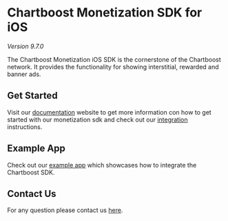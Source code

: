 # Chartboost Monetization SDK for iOS

*Version 9.7.0*

The Chartboost Monetization iOS SDK is the cornerstone of the Chartboost network. It provides the functionality for showing interstitial, rewarded and banner ads.


## Get Started
Visit our [documentation](https://docs.chartboost.com/en/monetization/get-started/) website to get more information con how to get started with our monetization sdk and check out our [integration](https://docs.chartboost.com/en/monetization/integrate/ios/get-started/) instructions.

## Example App
Check out our [example app](http://github.com/ChartBoost/ios-sdk-example/) which showcases how to integrate the Chartboost SDK. 

## Contact Us
For any question please contact us  [here](https://docs.chartboost.com/en/support/contact-us/).
